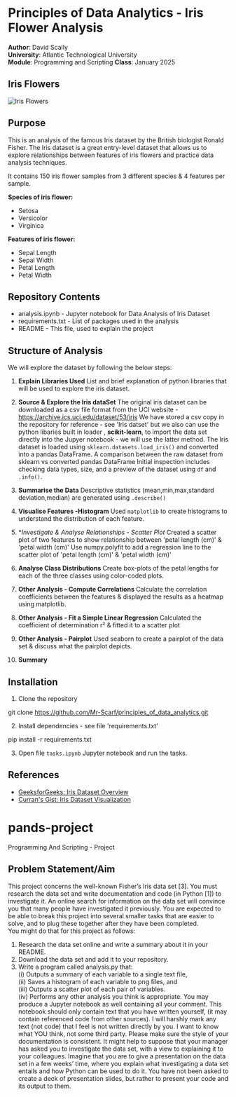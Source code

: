

# Principles of Data Analytics - Iris Flower Analysis

**Author**: David Scally  
**University**: Atlantic Technological University  
**Module**: Programming and Scripting 
**Class**: January 2025  

## Iris Flowers
![Iris Flowers](https://editor.analyticsvidhya.com/uploads/51518iris%20img1.png)


## Purpose

This is an analysis of the famous Iris dataset by the British biologist Ronald Fisher. The Iris dataset is a great entry-level dataset that allows us to explore relationships between features of iris flowers and practice data analysis techniques.

It contains 150 iris flower samples from 3 different species & 4 features per sample.

**Species of iris flower:**
 - Setosa
 - Versicolor
 - Virginica

**Features of iris flower:**
- Sepal Length
- Sepal Width
- Petal Length
- Petal Width


## Repository Contents

 - analysis.ipynb - Jupyter notebook for Data Analysis of Iris Dataset
 - requirements.txt - List of packages used in the analysis
 - README - This file, used to explain the project


## Structure of Analysis

We will explore the dataset by following the below steps:

1.  **Explain Libraries Used**
List and brief explanation of python libraries that will be used to explore the iris dataset.


2.  **Source & Explore the Iris dataSet**
The original iris dataset can be downloaded as a csv file format from the UCI website - https://archive.ics.uci.edu/dataset/53/iris
We have stored a csv copy in the repository for reference - see 'Iris datset' but we also can use the python libaries built in loader , **scikit-learn**, to import the data set directly into the Jupyer notebook - we will use the latter method.
The Iris dataset is loaded using `sklearn.datasets.load_iris()` and converted into a pandas DataFrame. A comparison between the raw dataset from sklearn vs converted pandas DataFrame
Initial inspection includes checking data types, size, and a preview of the dataset using `df` and `.info()`.


3.  **Summarise the Data**
Descriptive statistics (mean,min,max,standard deviation,median) are generated using `.describe()`

4.  **Visualise Features -Histogram**
Used `matplotlib` to create histograms to understand the distribution of each feature.

5.  **Investigate *& Analyse Relationships - Scatter Plot**
Created a scatter plot of two features to show relationship between 'petal length (cm)' & 'petal width (cm)'
Use numpy.polyfit to add a regression line to the scatter plot of 'petal length (cm)' & 'petal width (cm)'

6.  **Analyse Class Distributions**
Create box-plots of the petal lengths for each of the three classes using color-coded plots.

7.  **Other Analysis - Compute Correlations**
Calculate the correlation coefficients between the features & displayed the results as a heatmap using matplotlib.

8.  **Other Analysis - Fit a Simple Linear Regression**
Calculated the coefficient of determination r² & fitted it to a scatter plot

9. **Other Analysis - Pairplot**
Used seaborn to create a pairplot of the data set & discuss what the pairplot depicts.

10. **Summary**


  ## Installation

1. Clone the repository

git clone https://github.com/Mr-Scarf/principles_of_data_analytics.git

2. Install dependencies - see file 'requirements.txt'

pip install -r requirements.txt

3. Open file `tasks.ipynb` Jupyter notebook  and run the tasks.



## References

- [GeeksforGeeks: Iris Dataset Overview](https://www.geeksforgeeks.org/iris-dataset/)
- [Curran's Gist: Iris Dataset Visualization](https://gist.github.com/curran/a08a1080b88344b0c8a7)







# pands-project
Programming And Scripting - Project

## Problem Statement/Aim 


This project concerns the well-known Fisher’s Iris data set [3]. You must research the data set 
and write documentation and code (in Python [1]) to investigate it. An online search for 
information on the data set will convince you that many people have investigated it 
previously. You are expected to be able to break this project into several smaller tasks that 
are easier to solve, and to plug these together after they have been completed.  
You might do that for this project as follows:  
1. Research the data set online and write a summary about it in your README.  
2. Download the data set and add it to your repository.  
3. Write a program called analysis.py that:  
    (i) Outputs a summary of each variable to a single text file,  
    (ii) Saves a histogram of each variable to png files, and  
    (iii) Outputs a scatter plot of each pair of variables.  
    (iv)   Performs any other analysis you think is appropriate. 
You may produce a Jupyter notebook as well containing all your comment. This notebook 
should only contain text that you have written yourself, (it may contain referenced code 
from other sources). I will harshly mark any text (not code) that I feel is not written directly 
by you. I want to know what YOU think, not some third party. Please make sure the style of 
your documentation is consistent. 
It might help to suppose that your manager has asked you to investigate the data set, with a 
view to explaining it to your colleagues. Imagine that you are to give a presentation on the 
data set in a few weeks’ time, where you explain what investigating a data set entails and how 
Python can be used to do it. You have not been asked to create a deck of presentation slides, 
but rather to present your code and its output to them. 